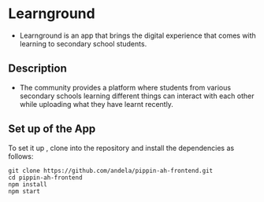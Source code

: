 # Learnground

- Learnground is an app that brings the digital experience that comes with learning to secondary school students.

## Description

- The community provides a platform where students from various secondary schools learning different things can interact with each other while uploading what they have learnt recently.

## Set up of the App

To set it up , clone into the repository and install the dependencies as follows:
```
git clone https://github.com/andela/pippin-ah-frontend.git
cd pippin-ah-frontend
npm install
npm start
```